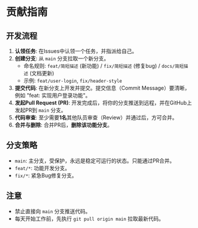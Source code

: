 # 贡献指南

## 开发流程
1.  **认领任务**: 在Issues中认领一个任务，并指派给自己。
2.  **创建分支**: 从 `main` 分支拉取一个新分支。
    - 命名规则: `feat/简短描述` (新功能) / `fix/简短描述` (修复bug) / `docs/简短描述` (文档更新)
    - 示例: `feat/user-login`, `fix/header-style`
3.  **提交代码**: 在新分支上开发并提交。提交信息（Commit Message）要清晰，例如 "feat: 实现用户登录功能"。
4.  **发起Pull Request (PR)**: 开发完成后，将你的分支推送到远程，并在GitHub上发起PR到 `main` 分支。
5.  **代码审查**: 至少需要**1名**其他队员审查（Review）并通过后，方可合并。
6.  **合并与删除**: 合并PR后，**删除该功能分支**。

## 分支策略
- `main`: 主分支，受保护，永远是稳定可运行的状态。只能通过PR合并。
- `feat/*`: 功能开发分支。
- `fix/*`: 紧急Bug修复分支。

## 注意
- 禁止直接向 `main` 分支推送代码。
- 每天开始工作前，先执行 `git pull origin main` 拉取最新代码。
